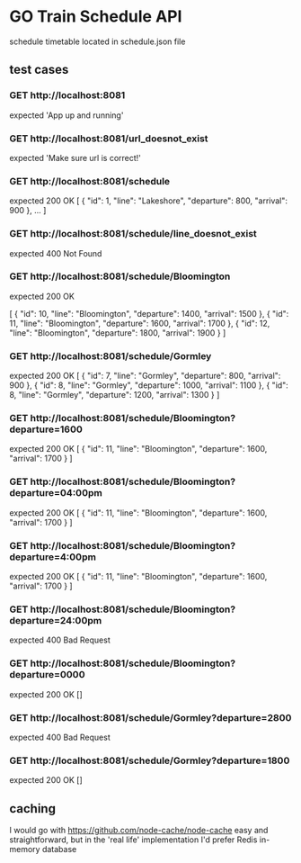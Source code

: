 # GO Train Schedule API

schedule timetable located in schedule.json file

## test cases

### GET http://localhost:8081

expected 'App up and running'

### GET http://localhost:8081/url_doesnot_exist

expected 'Make sure url is correct!'

### GET http://localhost:8081/schedule

expected
200 OK
[
{
"id": 1,
"line": "Lakeshore",
"departure": 800,
"arrival": 900
},
...
]

### GET http://localhost:8081/schedule/line_doesnot_exist

expected
400 Not Found

### GET http://localhost:8081/schedule/Bloomington

expected
200 OK

[
{
"id": 10,
"line": "Bloomington",
"departure": 1400,
"arrival": 1500
},
{
"id": 11,
"line": "Bloomington",
"departure": 1600,
"arrival": 1700
},
{
"id": 12,
"line": "Bloomington",
"departure": 1800,
"arrival": 1900
}
]

### GET http://localhost:8081/schedule/Gormley

expected
200 OK
[
{
"id": 7,
"line": "Gormley",
"departure": 800,
"arrival": 900
},
{
"id": 8,
"line": "Gormley",
"departure": 1000,
"arrival": 1100
},
{
"id": 8,
"line": "Gormley",
"departure": 1200,
"arrival": 1300
}
]

### GET http://localhost:8081/schedule/Bloomington?departure=1600

expected
200 OK
[
{
"id": 11,
"line": "Bloomington",
"departure": 1600,
"arrival": 1700
}
]

### GET http://localhost:8081/schedule/Bloomington?departure=04:00pm

expected
200 OK
[
{
"id": 11,
"line": "Bloomington",
"departure": 1600,
"arrival": 1700
}
]

### GET http://localhost:8081/schedule/Bloomington?departure=4:00pm

expected
200 OK
[
{
"id": 11,
"line": "Bloomington",
"departure": 1600,
"arrival": 1700
}
]

### GET http://localhost:8081/schedule/Bloomington?departure=24:00pm

expected
400 Bad Request

### GET http://localhost:8081/schedule/Bloomington?departure=0000

expected
200 OK
[]

### GET http://localhost:8081/schedule/Gormley?departure=2800

expected
400 Bad Request

### GET http://localhost:8081/schedule/Gormley?departure=1800

expected
200 OK
[]

## caching

I would go with https://github.com/node-cache/node-cache easy and straightforward,
but in the 'real life' implementation I'd prefer Redis in-memory database

